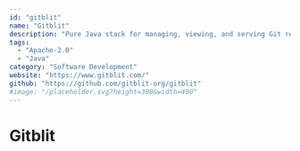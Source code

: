 ```yaml
---
id: "gitblit"
name: "Gitblit"
description: "Pure Java stack for managing, viewing, and serving Git repositories."
tags:
  - "Apache-2.0"
  - "Java"
category: "Software Development"
website: "https://www.gitblit.com/"
github: "https://github.com/gitblit-org/gitblit"
#image: "/placeholder.svg?height=300&width=400"
---
```


# Gitblit
